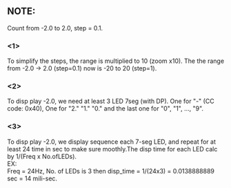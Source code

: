 ## NOTE:
Count from -2.0 to 2.0, step = 0.1.
### <1>
To simplify the steps, the range is multiplied to 10 (zoom x10).
The the range from -2.0 -> 2.0 (step=0.1) now is -20 to 20 (step=1).
### <2>
To disp play -2.0, we need at least 3 LED 7seg (with DP). One for "-" (CC code: 0x40), One for "2." "1." "0." and the last one for "0", "1", ..., "9".
### <3>
To disp play -2.0, we display sequence each 7-seg LED, and repeat for at least 24 time in sec to make sure moothly.The disp time for each LED calc by 1/(Freq x No.ofLEDs).
<br>
EX:<br>
Freq = 24Hz, No. of LEDs is 3 then disp_time = 1/(24x3) = 0.0138888889 sec = 14 mili-sec.
